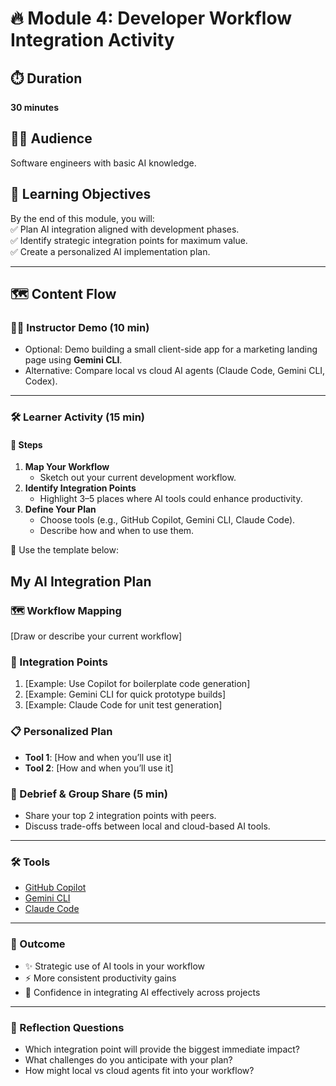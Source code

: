 # 🔥 Module 4: Developer Workflow Integration Activity

## ⏱️ Duration
**30 minutes**

## 👩‍💻 Audience
Software engineers with basic AI knowledge.

## 🎯 Learning Objectives
By the end of this module, you will:  
✅ Plan AI integration aligned with development phases.  
✅ Identify strategic integration points for maximum value.  
✅ Create a personalized AI implementation plan.  

---

## 🗺️ Content Flow

### 👨‍🏫 Instructor Demo (10 min)
- Optional: Demo building a small client-side app for a marketing landing page using **Gemini CLI**.  
- Alternative: Compare local vs cloud AI agents (Claude Code, Gemini CLI, Codex).  

---

### 🛠 Learner Activity (15 min)

#### 📝 Steps
1. **Map Your Workflow**
   - Sketch out your current development workflow.  
2. **Identify Integration Points**
   - Highlight 3–5 places where AI tools could enhance productivity.  
3. **Define Your Plan**
   - Choose tools (e.g., GitHub Copilot, Gemini CLI, Claude Code).  
   - Describe how and when to use them.  

📄 Use the template below:  

## My AI Integration Plan


### 🗺 Workflow Mapping
[Draw or describe your current workflow]

### 🚀 Integration Points
1. [Example: Use Copilot for boilerplate code generation]
2. [Example: Gemini CLI for quick prototype builds]
3. [Example: Claude Code for unit test generation]

### 📋 Personalized Plan
- **Tool 1**: [How and when you’ll use it]
- **Tool 2**: [How and when you’ll use it]
### 💬 Debrief & Group Share (5 min)
- Share your top 2 integration points with peers.  
- Discuss trade-offs between local and cloud-based AI tools.  

---

### 🛠 Tools
- [GitHub Copilot](https://github.com/features/copilot)  
- [Gemini CLI](https://ai.google/tools/gemini)  
- [Claude Code](https://www.anthropic.com/product)  

---

### 🎉 Outcome
- ✨ Strategic use of AI tools in your workflow  
- ⚡ More consistent productivity gains  
- 💪 Confidence in integrating AI effectively across projects  

---

### 📌 Reflection Questions
- Which integration point will provide the biggest immediate impact?  
- What challenges do you anticipate with your plan?  
- How might local vs cloud agents fit into your workflow?  
